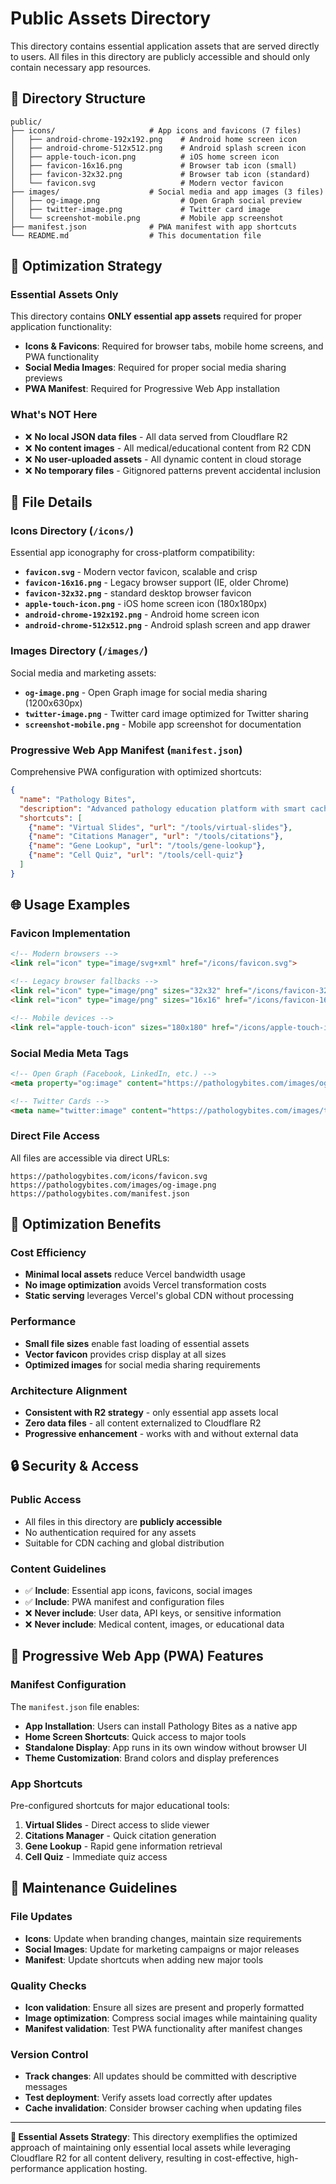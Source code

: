 # Public Assets Directory

This directory contains essential application assets that are served directly to users. All files in this directory are publicly accessible and should only contain necessary app resources.

## 📁 Directory Structure

```
public/
├── icons/                     # App icons and favicons (7 files)
│   ├── android-chrome-192x192.png    # Android home screen icon
│   ├── android-chrome-512x512.png    # Android splash screen icon
│   ├── apple-touch-icon.png          # iOS home screen icon
│   ├── favicon-16x16.png             # Browser tab icon (small)
│   ├── favicon-32x32.png             # Browser tab icon (standard)
│   └── favicon.svg                   # Modern vector favicon
├── images/                    # Social media and app images (3 files)
│   ├── og-image.png                  # Open Graph social preview
│   ├── twitter-image.png             # Twitter card image
│   └── screenshot-mobile.png         # Mobile app screenshot
├── manifest.json              # PWA manifest with app shortcuts
└── README.md                  # This documentation file
```

## 🎯 Optimization Strategy

### **Essential Assets Only**
This directory contains **ONLY essential app assets** required for proper application functionality:
- **Icons & Favicons**: Required for browser tabs, mobile home screens, and PWA functionality
- **Social Media Images**: Required for proper social media sharing previews
- **PWA Manifest**: Required for Progressive Web App installation

### **What's NOT Here**
- ❌ **No local JSON data files** - All data served from Cloudflare R2
- ❌ **No content images** - All medical/educational content from R2 CDN
- ❌ **No user-uploaded assets** - All dynamic content in cloud storage
- ❌ **No temporary files** - Gitignored patterns prevent accidental inclusion

## 🔧 File Details

### Icons Directory (`/icons/`)
Essential app iconography for cross-platform compatibility:

- **`favicon.svg`** - Modern vector favicon, scalable and crisp
- **`favicon-16x16.png`** - Legacy browser support (IE, older Chrome)
- **`favicon-32x32.png`** - standard desktop browser favicon
- **`apple-touch-icon.png`** - iOS home screen icon (180x180px)
- **`android-chrome-192x192.png`** - Android home screen icon
- **`android-chrome-512x512.png`** - Android splash screen and app drawer

### Images Directory (`/images/`)
Social media and marketing assets:

- **`og-image.png`** - Open Graph image for social media sharing (1200x630px)
- **`twitter-image.png`** - Twitter card image optimized for Twitter sharing
- **`screenshot-mobile.png`** - Mobile app screenshot for documentation

### Progressive Web App Manifest (`manifest.json`)
Comprehensive PWA configuration with optimized shortcuts:

```json
{
  "name": "Pathology Bites",
  "description": "Advanced pathology education platform with smart caching...",
  "shortcuts": [
    {"name": "Virtual Slides", "url": "/tools/virtual-slides"},
    {"name": "Citations Manager", "url": "/tools/citations"},
    {"name": "Gene Lookup", "url": "/tools/gene-lookup"},
    {"name": "Cell Quiz", "url": "/tools/cell-quiz"}
  ]
}
```

## 🌐 Usage Examples

### Favicon Implementation
```html
<!-- Modern browsers -->
<link rel="icon" type="image/svg+xml" href="/icons/favicon.svg">

<!-- Legacy browser fallbacks -->
<link rel="icon" type="image/png" sizes="32x32" href="/icons/favicon-32x32.png">
<link rel="icon" type="image/png" sizes="16x16" href="/icons/favicon-16x16.png">

<!-- Mobile devices -->
<link rel="apple-touch-icon" sizes="180x180" href="/icons/apple-touch-icon.png">
```

### Social Media Meta Tags
```html
<!-- Open Graph (Facebook, LinkedIn, etc.) -->
<meta property="og:image" content="https://pathologybites.com/images/og-image.png">

<!-- Twitter Cards -->
<meta name="twitter:image" content="https://pathologybites.com/images/twitter-image.png">
```

### Direct File Access
All files are accessible via direct URLs:
```
https://pathologybites.com/icons/favicon.svg
https://pathologybites.com/images/og-image.png
https://pathologybites.com/manifest.json
```

## 🚀 Optimization Benefits

### **Cost Efficiency**
- **Minimal local assets** reduce Vercel bandwidth usage
- **No image optimization** avoids Vercel transformation costs
- **Static serving** leverages Vercel's global CDN without processing

### **Performance**
- **Small file sizes** enable fast loading of essential assets
- **Vector favicon** provides crisp display at all sizes
- **Optimized images** for social media sharing requirements

### **Architecture Alignment**
- **Consistent with R2 strategy** - only essential app assets local
- **Zero data files** - all content externalized to Cloudflare R2
- **Progressive enhancement** - works with and without external data

## 🔒 Security & Access

### **Public Access**
- All files in this directory are **publicly accessible**
- No authentication required for any assets
- Suitable for CDN caching and global distribution

### **Content Guidelines**
- ✅ **Include**: Essential app icons, favicons, social images
- ✅ **Include**: PWA manifest and configuration files
- ❌ **Never include**: User data, API keys, or sensitive information
- ❌ **Never include**: Medical content, images, or educational data

## 📱 Progressive Web App (PWA) Features

### **Manifest Configuration**
The `manifest.json` file enables:
- **App Installation**: Users can install Pathology Bites as a native app
- **Home Screen Shortcuts**: Quick access to major tools
- **Standalone Display**: App runs in its own window without browser UI
- **Theme Customization**: Brand colors and display preferences

### **App Shortcuts**
Pre-configured shortcuts for major educational tools:
1. **Virtual Slides** - Direct access to slide viewer
2. **Citations Manager** - Quick citation generation
3. **Gene Lookup** - Rapid gene information retrieval
4. **Cell Quiz** - Immediate quiz access

## 🔄 Maintenance Guidelines

### **File Updates**
- **Icons**: Update when branding changes, maintain size requirements
- **Social Images**: Update for marketing campaigns or major releases
- **Manifest**: Update shortcuts when adding new major tools

### **Quality Checks**
- **Icon validation**: Ensure all sizes are present and properly formatted
- **Image optimization**: Compress social images while maintaining quality
- **Manifest validation**: Test PWA functionality after manifest changes

### **Version Control**
- **Track changes**: All updates should be committed with descriptive messages
- **Test deployment**: Verify assets load correctly after updates
- **Cache invalidation**: Consider browser caching when updating files

---

**🎯 Essential Assets Strategy**: This directory exemplifies the optimized approach of maintaining only essential local assets while leveraging Cloudflare R2 for all content delivery, resulting in cost-effective, high-performance application hosting.